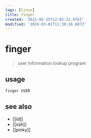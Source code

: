 ```yaml
---
tags: [linux]
title: finger
created: '2021-05-25T12:02:22.076Z'
modified: '2024-03-01T11:30:26.687Z'
---
```


# finger

> user information lookup program

## usage

```sh
finger USER
```

## see also

- [[id]]
- [[ssh]]
- [[pinky]]
